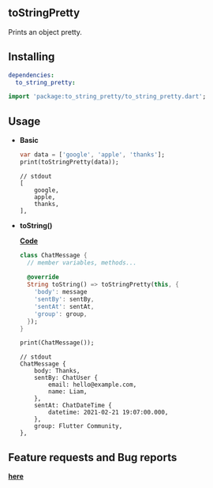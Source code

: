 ## toStringPretty

Prints an object pretty.

## Installing

```yaml
dependencies:
  to_string_pretty:
```

```dart
import 'package:to_string_pretty/to_string_pretty.dart';
```

## Usage

- **Basic**

  ```dart
  var data = ['google', 'apple', 'thanks'];
  print(toStringPretty(data));
  ```

  ```
  // stdout
  [
      google,
      apple,
      thanks,
  ],
  ```

- **toString()** 

  [**Code**](https://github.com/pubmskim/to_string_pretty/blob/main/example/to_string_pretty_example.dart)

  ```dart
  class ChatMessage {
    // member variables, methods...
    
    @override
    String toString() => toStringPretty(this, {
      'body': message
      'sentBy': sentBy,
      'sentAt': sentAt,
      'group': group,
    });
  }
  
  print(ChatMessage());
  ```

  ```
  // stdout
  ChatMessage {
      body: Thanks,
      sentBy: ChatUser {
          email: hello@example.com,
          name: Liam,
      },
      sentAt: ChatDateTime {
          datetime: 2021-02-21 19:07:00.000,
      },
      group: Flutter Community,
  },
  ```






## Feature requests and Bug reports

**[here](https://github.com/pubmskim/to_string_pretty/issues)**